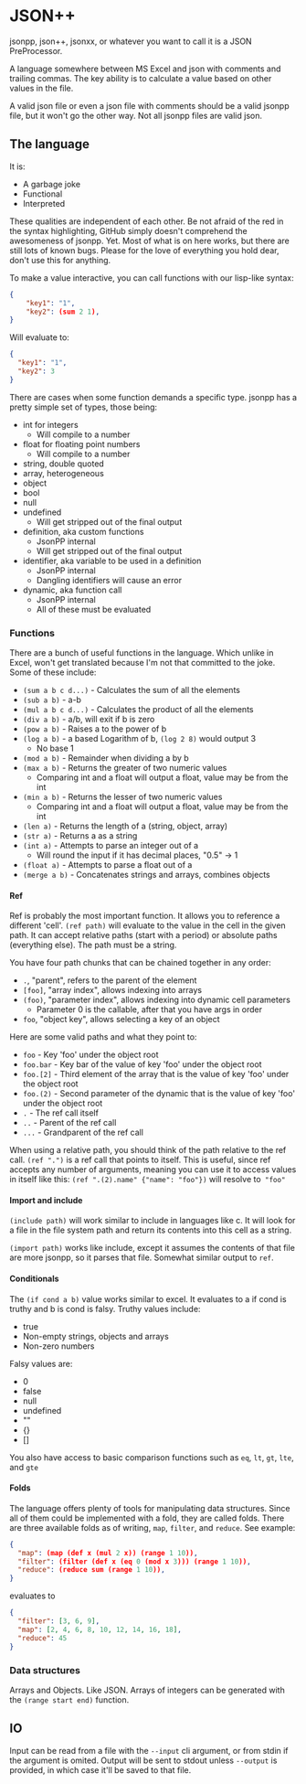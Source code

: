 # JSON++

jsonpp, json++, jsonxx, or whatever you want to call it is a JSON PreProcessor.

A language somewhere between MS Excel and json with comments and trailing
commas. The key ability is to calculate a value based on other values in the
file.

A valid json file or even a json file with comments should be a valid jsonpp
file, but it won't go the other way. Not all jsonpp files are valid json.

## The language

It is:

- A garbage joke
- Functional
- Interpreted

These qualities are independent of each other. Be not afraid of the red in the
syntax highlighting, GitHub simply doesn't comprehend the awesomeness of jsonpp.
Yet. Most of what is on here works, but there are still lots of known bugs.
Please for the love of everything you hold dear, don't use this for anything.

To make a value interactive, you can call functions with our lisp-like syntax:

```json
{
    "key1": "1",
    "key2": (sum 2 1),
}
```

Will evaluate to:

```json
{
  "key1": "1",
  "key2": 3
}
```

There are cases when some function demands a specific type. jsonpp has a pretty
simple set of types, those being:

- int for integers
  - Will compile to a number
- float for floating point numbers
  - Will compile to a number
- string, double quoted
- array, heterogeneous
- object
- bool
- null
- undefined
  - Will get stripped out of the final output
- definition, aka custom functions
  - JsonPP internal
  - Will get stripped out of the final output
- identifier, aka variable to be used in a definition
  - JsonPP internal
  - Dangling identifiers will cause an error
- dynamic, aka function call
  - JsonPP internal
  - All of these must be evaluated

### Functions

There are a bunch of useful functions in the language. Which unlike in Excel,
won't get translated because I'm not that committed to the joke. Some of these
include:

- `(sum a b c d...)` - Calculates the sum of all the elements
- `(sub a b)` - a-b
- `(mul a b c d...)` - Calculates the product of all the elements
- `(div a b)` - a/b, will exit if b is zero
- `(pow a b)` - Raises a to the power of b
- `(log a b)` - a based Logarithm of b, `(log 2 8)` would output 3
  - No base 1
- `(mod a b)` - Remainder when dividing a by b
- `(max a b)` - Returns the greater of two numeric values
  - Comparing int and a float will output a float, value may be from the int
- `(min a b)` - Returns the lesser of two numeric values
  - Comparing int and a float will output a float, value may be from the int
- `(len a)` - Returns the length of a (string, object, array)
- `(str a)` - Returns a as a string
- `(int a)` - Attempts to parse an integer out of a
  - Will round the input if it has decimal places, "0.5" -> 1
- `(float a)` - Attempts to parse a float out of a
- `(merge a b)` - Concatenates strings and arrays, combines objects

#### Ref

Ref is probably the most important function. It allows you to reference a
different 'cell'. `(ref path)` will evaluate to the value in the cell in the
given path. It can accept relative paths (start with a period) or absolute paths
(everything else). The path must be a string.

You have four path chunks that can be chained together in any order:

- `.`, "parent", refers to the parent of the element
- `[foo]`, "array index", allows indexing into arrays
- `(foo)`, "parameter index", allows indexing into dynamic cell parameters
  - Parameter 0 is the callable, after that you have args in order
- `foo`, "object key", allows selecting a key of an object

Here are some valid paths and what they point to:

- `foo` - Key 'foo' under the object root
- `foo.bar` - Key bar of the value of key 'foo' under the object root
- `foo.[2]` - Third element of the array that is the value of key 'foo' under the object root
- `foo.(2)` - Second parameter of the dynamic that is the value of key 'foo' under the object root
- `.` - The ref call itself
- `..` - Parent of the ref call
- `...` - Grandparent of the ref call

When using a relative path, you should think of the path relative to the ref
call. `(ref ".")` is a ref call that points to itself. This is useful, since ref
accepts any number of arguments, meaning you can use it to access values in
itself like this: `(ref ".(2).name" {"name": "foo"})` will resolve to` "foo"`

#### Import and include

`(include path)` will work similar to include in languages like c. It will look
for a file in the file system path and return its contents into this cell as a
string.

`(import path)` works like include, except it assumes the contents of that file
are more jsonpp, so it parses that file. Somewhat similar output to `ref`.

#### Conditionals

The `(if cond a b)` value works similar to excel. It evaluates to a if cond is
truthy and b is cond is falsy. Truthy values include:

- true
- Non-empty strings, objects and arrays
- Non-zero numbers

Falsy values are:

- 0
- false
- null
- undefined
- ""
- {}
- []

You also have access to basic comparison functions such as `eq`, `lt`, `gt`,
`lte`, and `gte`

#### Folds

The language offers plenty of tools for manipulating data structures. Since all
of them could be implemented with a fold, they are called folds. There are three
available folds as of writing, `map`, `filter`, and `reduce`. See example:

```json
{
  "map": (map (def x (mul 2 x)) (range 1 10)),
  "filter": (filter (def x (eq 0 (mod x 3))) (range 1 10)),
  "reduce": (reduce sum (range 1 10)),
}
```

evaluates to

```json
{
  "filter": [3, 6, 9],
  "map": [2, 4, 6, 8, 10, 12, 14, 16, 18],
  "reduce": 45
}
```

### Data structures

Arrays and Objects. Like JSON. Arrays of integers can be generated with the
`(range start end)` function.

## IO

Input can be read from a file with the `--input` cli argument, or from stdin if
the argument is omited. Output will be sent to stdout unless `--output` is
provided, in which case it'll be saved to that file.
